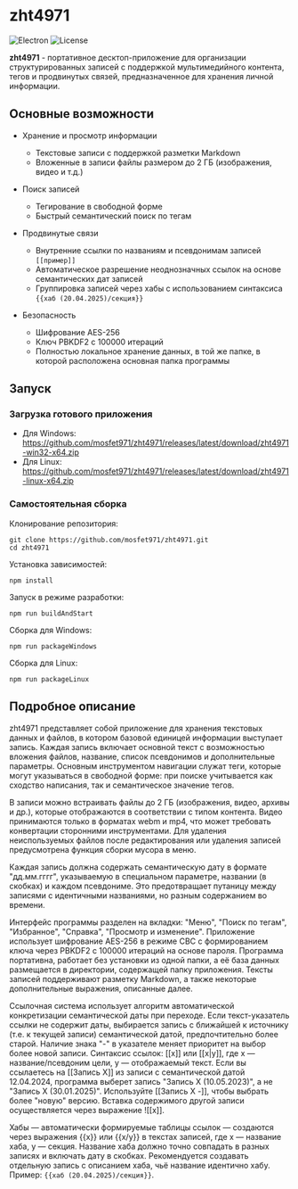 # zht4971

![Electron](https://img.shields.io/badge/Electron-28.0.0-blue) 
![License](https://img.shields.io/badge/License-MIT-green)

**zht4971** - портативное десктоп-приложение для организации структурированных записей с поддержкой мультимедийного контента, тегов и продвинутых связей, предназначенное для хранения личной информации.

## Основные возможности

- Хранение и просмотр информации
  - Текстовые записи с поддержкой разметки Markdown
  - Вложенные в записи файлы размером до 2 ГБ (изображения, видео и т.д.)

- Поиск записей
  - Тегирование в свободной форме
  - Быстрый семантический поиск по тегам

- Продвинутые связи
  - Внутренние ссылки по названиям и псевдонимам записей `[[пример]]`
  - Автоматическое разрешение неоднозначных ссылок на основе семантических дат записей
  - Группировка записей через хабы с использованием синтаксиса `{{хаб (20.04.2025)/секция}}`

- Безопасность
  - Шифрование AES-256
  - Ключ PBKDF2 с 100000 итераций
  - Полностью локальное хранение данных, в той же папке, в которой расположена основная папка программы

## Запуск

### Загрузка готового приложения

- Для Windows: https://github.com/mosfet971/zht4971/releases/latest/download/zht4971-win32-x64.zip
- Для Linux: https://github.com/mosfet971/zht4971/releases/latest/download/zht4971-linux-x64.zip

### Самостоятельная сборка

Клонирование репозитория: 

```
git clone https://github.com/mosfet971/zht4971.git
cd zht4971
```

Установка зависимостей: 

```
npm install
```

Запуск в режиме разработки: 

```
npm run buildAndStart
```

Сборка для Windows: 

```
npm run packageWindows
```

Сборка для Linux: 

```
npm run packageLinux
```

## Подробное описание

zht4971 представляет собой приложение для хранения текстовых данных и файлов, в котором базовой единицей информации выступает запись. Каждая запись включает основной текст с возможностью вложения файлов, название, список псевдонимов и дополнительные параметры. Основным инструментом навигации служат теги, которые могут указываться в свободной форме: при поиске учитывается как сходство написания, так и семантическое значение тегов.

В записи можно встраивать файлы до 2 ГБ (изображения, видео, архивы и др.), которые отображаются в соответствии с типом контента. Видео принимаются только в форматах webm и mp4, что может требовать конвертации сторонними инструментами. Для удаления неиспользуемых файлов после редактирования или удаления записей предусмотрена функция сборки мусора в меню.

Каждая запись должна содержать семантическую дату в формате "дд.мм.гггг", указываемую в специальном параметре, названии (в скобках) и каждом псевдониме. Это предотвращает путаницу между записями с идентичными названиями, но разным содержанием во времени. 

Интерфейс программы разделен на вкладки: "Меню", "Поиск по тегам", "Избранное", "Справка", "Просмотр и изменение". Приложение использует шифрование AES-256 в режиме CBC с формированием ключа через PBKDF2 c 100000 итераций на основе пароля. Программа портативна, работает без установки из одной папки, а её база данных размещается в директории, содержащей папку приложения. Тексты записей поддерживают разметку Markdown, а также некоторые дополнительные выражения, описанные далее.

Ссылочная система использует алгоритм автоматической конкретизации семантической даты при переходе. Если текст-указатель ссылки не содержит даты, выбирается запись с ближайшей к источнику (т.е. к текущей записи) семантической датой, предпочтительно более старой. Наличие знака "-" в указателе меняет приоритет на выбор более новой записи. Синтаксис ссылок: [[x]] или [[x|y]], где x — название/псевдоним цели, y — отображаемый текст. Если вы ссылаетесь на [[Запись X]] из записи с семантической датой 12.04.2024, программа выберет запись "Запись X (10.05.2023)", а не "Запись X (30.01.2025)". Используйте [[Запись X -]], чтобы выбрать более "новую" версию. Вставка содержимого другой записи осуществляется через выражение ![[x]].

Хабы — автоматически формируемые таблицы ссылок — создаются через выражения {{x}} или {{x/y}} в текстах записей, где x — название хаба, y — секция. Название хаба должно точно совпадать в разных записях и включать дату в скобках. Рекомендуется создавать отдельную запись с описанием хаба, чьё название идентично хабy. Пример: `{{хаб (20.04.2025)/секция}}`.

